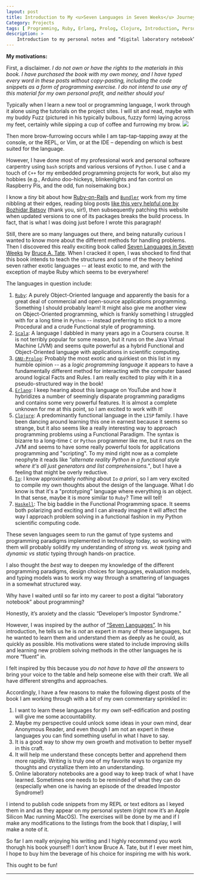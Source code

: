 ```yaml
---
layout: post
title: Introduction to My <u>Seven Languages in Seven Weeks</u> Journey
Category: Projects
tags: [ Programming, Ruby, Erlang, Prolog, Clojure, Introduction, Personal, Projects, Learning]
description: >
    Introduction to my personal notes and “digital laboratory notebook” from my time with the book <u>“Seven Languages in Seven Weeks: A Pragmatic Guide to Learning Programming Languages”</u> by Bruce A. Tate
---
```


**My motivations:**

First, a disclaimer. *I do not own or have the rights to the materials in this book. I have purchased the book with my own money, and I have typed every word in these posts without copy-pasting, including the code snippets as a form of programming exercise. I do not intend to use any of this material for my own personal profit, and neither should you!*

Typically when I learn a new tool or programming language, I work through it alone using the tutorials on the project sites. I will sit and read, maybe with my buddy Fuzz (pictured in his typically bulbous, fuzzy form) laying across my feet, certainly while sipping a cup of coffee and furrowing my brow. ![](../../assets/img/fuzz-lozenge.png) 

Then more brow-furrowing occurs while I am tap-tap-tapping away at the console, or the REPL, or Vim, or at the IDE – depending on which is best suited for the language. 

However, I have done most of my professional work and personal software carpentry using `bash` scripts and various versions of `Python`. I use `C` and a touch of `C++` for my embedded programming projects for work, but also my hobbies (e.g., Arduino doo-hickeys, blinkenlights and fan control on Raspberry Pis, and the odd, fun noisemaking box.)  

I know a *tiny* bit about how [Ruby-on-Rails](https://rubyonrails.org) and [`Bundler`](https://bundler.io/guides/rationale.html) work from my time nibbling at their edges, reading blog posts [like this very helpful one by Bozhidar Batsov](https://batsov.com/articles/2025/01/12/running-jekyll-on-ruby-3-4/) (thank you, sir!), then subsequently patching this website when updated versions to one of its packages breaks the build process. In fact, that is what I was doing just before I wrote this paragraph!

Still, there are so many languages out there, and being naturally curious I wanted to know more about the different methods for handling problems. Then I discovered this really exciting book called [<u>Seven Languages in Seven Weeks</u>](https://pragprog.com/titles/btlang/seven-languages-in-seven-weeks/) by [Bruce A. Tate](https://redrapids.medium.com). When I cracked it open, I was shocked to find that this book intends to teach the structures and some of the theory behind seven rather exotic languages -- at least exotic to me, and with the exception of maybe Ruby which seems to be everywhere!

The languages in question include: 

1.	[`Ruby`](https://www.ruby-lang.org/en/):   A purely Object-Oriented language and apparently the basis for a great deal of commercial and open-source applications programming. Something I should probably learn! It might also give me another view on Object-Oriented programming, which is frankly something I struggled with for a long time in `Python` -- instead preferring to stick to a more Procedural and a crude Functional style of programming. 
2.	[`Scala`](https://www.scala-lang.org):  A language I dabbled in many years ago in a Coursera course. It is not terribly popular for some reason, but it runs on the Java Virtual Machine (JVM) and seems quite powerful as a hybrid Functional and Object-Oriented language with applications in scientific computing.
3.	[`GNU-Prolog`](http://www.gprolog.org):  Probably the most exotic and quirkiest on this list in my humble opinion -- as a *logic programming language* it appears to have a fundamentally different method for interacting with the computer based around logical Facts and Rules. I am really excited to play with it in a pseudo-structured way in the book! 
4.	[`Erlang`](https://www.erlang.org):  I keep hearing about this language on YouTube and how it hybridizes a number of seemingly disparate programming paradigms and contains some very powerful features. It is almost a complete unknown for me at this point, so I am excited to work with it! 
5.	[`Clojure`](https://clojure.org):  A predominantly functional language in the `LISP` family. I have been dancing around learning this one in earnest because it seems so strange, but it also seems like a really interesting way to approach programming problems using a Functional Paradigm. The syntax is bizarre to a long-time `C` or `Python` programmer like me, but it runs on the JVM and seems to have some really powerful tools for applications programming and "scripting". To my mind right now as a complete neophyte it reads like *"alternate reality Python in a functional style where it's all just generators and list comprehensions."*, but I have a feeling that might be overly reductive.
6.	[`Io`](https://iolanguage.org):  I know approximately *nothing* about `Io` *a priori*, so I am very excited to compile my own thoughts about the design of the language. What I do know is that it's a "prototyping" language where everything is an object. In that sense, maybe it is more similar to `Ruby`? Time will tell!
7.	[`Haskell`](https://www.haskell.org):  The big baddie in the Functional Programming space. It seems both polarizing and exciting and I can already imagine it will affect the way I approach problem solving in a functional fashion in my Python scientific computing code. 

These seven languages seem to run the gamut of type systems and programming paradigms implemented in technology today, so working with them will probably solidify my understanding of *strong vs. weak typing* and *dynamic vs static* typing through hands-on practice. 

I also thought the *best* way to deepen my knowledge of the different programming paradigms, design choices for languages, evaluation models, and typing models was to work my way through a smattering of languages in a somewhat structured way. 

Why have I waited until so far into my career to post a digital “laboratory notebook” about programming? 

Honestly, it’s anxiety and the classic “Developer’s Impostor Syndrome.” 

However, I was inspired by the author of <u>“Seven Languages”</u>. In his introduction, he tells us he is *not* an expert in many of these languages, but he wanted to learn them and understand them as deeply as he could, as quickly as possible. His motivations were stated to include improving skills and learning new problem solving methods in the other languages he is more “fluent” in.  

I felt inspired by this because you *do not have to have all the answers* to bring your voice to the table and help someone else with their craft. We all have different strengths and approaches. 

Accordingly, I have a few reasons to make the following digest posts of the book I am working through with a bit of my own commentary sprinkled in: 

1.  I want to learn these languages for my own self-edification and posting will give me some accountability.
2.  Maybe my perspective could unlock some ideas in your own mind, dear Anonymous Reader, and even though I am not an expert in these languages you can find something useful in what I have to say.
3.  It is a good way to show my own growth and motivation to better myself in this craft. 
4.  It will help me understand these concepts better and apprehend them more rapidly. Writing is truly one of my favorite ways to organize my thoughts and crystallize them into an understanding. 
5.  Online laboratory notebooks are a good way to keep track of what I have learned. Sometimes one needs to be reminded of what they can do (especially when one is having an episode of the dreaded Impostor Syndrome!)



I intend to publish code snippets from my REPL or text editors as I keyed them in and as they appear on my personal system (right now it’s an Apple Silicon Mac running MacOS). The exercises will be done by me and if I make any modifications to the listings from the book that I display, I will make a note of it. 

So far I am really enjoying his writing and I highly recommend you work thorugh his book yourself! I don’t know Bruce A. Tate, but if I ever meet him, I hope to buy him the beverage of his choice for inspiring me with his work. 

This ought to be fun!

---
